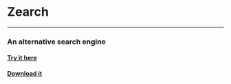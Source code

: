 # Zearch
--------------------------------
### An alternative search engine
#### [Try it here](https://lb123658.github.io/zearch/index.html)
#### [Download it](https://github.com/LB123658/zearch/archive/refs/heads/main.zip)
